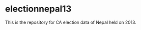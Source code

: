 electionnepal13
===============

This is the repository for CA election data of Nepal held on 2013.
